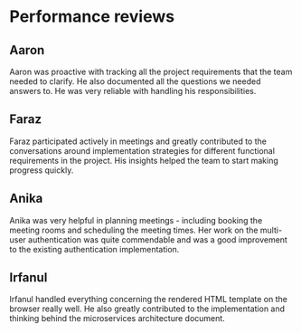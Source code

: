 # Performance reviews
## Aaron
Aaron was proactive with tracking all the project requirements that the team needed to clarify. He also documented all the questions we needed answers to. He was very reliable with handling his responsibilities. 

## Faraz
Faraz participated actively in meetings and greatly contributed to the conversations around implementation strategies for different functional requirements in the project. His insights helped the team to start making progress quickly. 

## Anika
Anika was very helpful in planning meetings - including booking the meeting rooms and scheduling the meeting times. Her work on the multi-user authentication was quite commendable and was a good improvement to the existing authentication implementation.  

## Irfanul
Irfanul handled everything concerning the rendered HTML template on the browser really well. He also greatly contributed to the implementation and thinking behind the microservices architecture document.